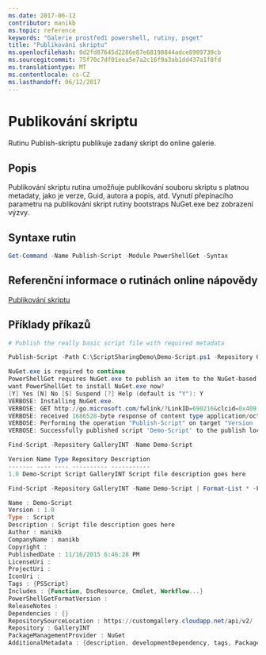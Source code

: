 ```yaml
---
ms.date: 2017-06-12
contributor: manikb
ms.topic: reference
keywords: "Galerie prostředí powershell, rutiny, psget"
title: "Publikování skriptu"
ms.openlocfilehash: 0d2fd87645d2286e87e68198844adce8909739cb
ms.sourcegitcommit: 75f70c7df01eea5e7a2c16f9a3ab1dd437a1f8fd
ms.translationtype: MT
ms.contentlocale: cs-CZ
ms.lasthandoff: 06/12/2017
---
```

# <a name="publish-script"></a>Publikování skriptu

Rutinu Publish-skriptu publikuje zadaný skript do online galerie.

## <a name="description"></a>Popis

Publikování skriptu rutina umožňuje publikování souboru skriptu s platnou metadaty, jako je verze, Guid, autora a popis, atd. Vynutí přepínacího parametru na publikování skript rutiny bootstraps NuGet.exe bez zobrazení výzvy.

## <a name="cmdlet-syntax"></a>Syntaxe rutin

```powershell
Get-Command -Name Publish-Script -Module PowerShellGet -Syntax
```

## <a name="cmdlet-online-help-reference"></a>Referenční informace o rutinách online nápovědy

[Publikování skriptu](http://go.microsoft.com/fwlink/?LinkId=619788)

## <a name="example-commands"></a>Příklady příkazů

```powershell
# Publish the really basic script file with required metadata

Publish-Script -Path C:\ScriptSharingDemo\Demo-Script.ps1 -Repository GalleryINT -NuGetApiKey cad91af7-a49c-4026-9570-a4c16564e785 -Verbose

NuGet.exe is required to continue
PowerShellGet requires NuGet.exe to publish an item to the NuGet-based repositories. NuGet.exe must be available under one of the paths specified in PATH environment variable value. Do you
want PowerShellGet to install NuGet.exe now?
[Y] Yes [N] No [S] Suspend [?] Help (default is "Y"): Y
VERBOSE: Installing NuGet.exe.
VERBOSE: GET http://go.microsoft.com/fwlink/?LinkID=690216&clcid=0x409 with 0-byte payload
VERBOSE: received 1686528-byte response of content type application/octet-stream
VERBOSE: Performing the operation "Publish-Script" on target "Version '1.0' of script 'Demo-Script'".
VERBOSE: Successfully published script 'Demo-Script' to the publish location 'https://customgallery.cloudapp.net/api/v2/package/'. Please allow few minutes for 'Demo-Script' to show up in the search results.

Find-Script -Repository GalleryINT -Name Demo-Script

Version Name Type Repository Description
------- ---- ---- ---------- -----------
1.0 Demo-Script Script GalleryINT Script file description goes here

Find-Script -Repository GalleryINT -Name Demo-Script | Format-List * -Force

Name : Demo-Script
Version : 1.0
Type : Script
Description : Script file description goes here
Author : manikb
CompanyName : manikb
Copyright :
PublishedDate : 11/16/2015 6:46:28 PM
LicenseUri :
ProjectUri :
IconUri :
Tags : {PSScript}
Includes : {Function, DscResource, Cmdlet, Workflow...}
PowerShellGetFormatVersion :
ReleaseNotes :
Dependencies : {}
RepositorySourceLocation : https://customgallery.cloudapp.net/api/v2/
Repository : GalleryINT
PackageManagementProvider : NuGet
AdditionalMetadata : {description, developmentDependency, tags, PackageManagementProvider...}

```


